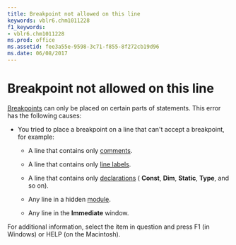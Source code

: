 ```yaml
---
title: Breakpoint not allowed on this line
keywords: vblr6.chm1011228
f1_keywords:
- vblr6.chm1011228
ms.prod: office
ms.assetid: fee3a55e-9598-3c71-f855-8f272cb19d96
ms.date: 06/08/2017
---
```



# Breakpoint not allowed on this line

[Breakpoints](vbe-glossary.md) can only be placed on certain parts of statements. This error has the following causes:

- You tried to place a breakpoint on a line that can't accept a breakpoint, for example:
    
  - A line that contains only [comments](vbe-glossary.md).
    
  - A line that contains only [line labels](vbe-glossary.md).
    
  - A line that contains only [declarations](vbe-glossary.md) ( **Const**, **Dim**, **Static**, **Type**, and so on).
    
  - Any line in a hidden [module](vbe-glossary.md).
    
  - Any line in the **Immediate** window.

For additional information, select the item in question and press F1 (in Windows) or HELP (on the Macintosh).

